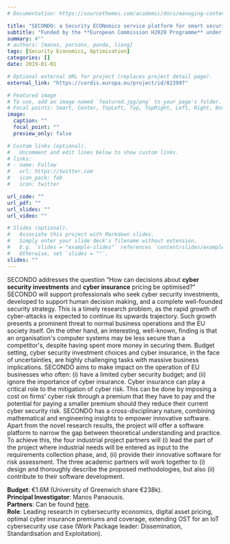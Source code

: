 ```yaml
---
# Documentation: https://sourcethemes.com/academic/docs/managing-content/

title: "SECONDO: a Security ECONomics service platform for smart security investments and cyber insurance pricing in the beyonD 2020 netwOrking era"
subtitle: "Funded by the **European Commission H2020 Programme** under **Grant agreement ID: 823997** (Jan 2019 - Dec 2022)"
summary: #""
# authors: [manos, parsons, panda, liang]
tags: [Security Economics, Optimisation]
categories: []
date: 2019-01-01

# Optional external URL for project (replaces project detail page).
external_link: "https://cordis.europa.eu/project/id/823997"

# Featured image
# To use, add an image named `featured.jpg/png` to your page's folder.
# Focal points: Smart, Center, TopLeft, Top, TopRight, Left, Right, BottomLeft, Bottom, BottomRight.
image:
  caption: ""
  focal_point: ""
  preview_only: false

# Custom links (optional).
#   Uncomment and edit lines below to show custom links.
# links:
# - name: Follow
#   url: https://twitter.com
#   icon_pack: fab
#   icon: twitter

url_code: ""
url_pdf: ""
url_slides: ""
url_video: ""

# Slides (optional).
#   Associate this project with Markdown slides.
#   Simply enter your slide deck's filename without extension.
#   E.g. `slides = "example-slides"` references `content/slides/example-slides.md`.
#   Otherwise, set `slides = ""`.
slides: ""
---
```

SECONDO addresses the question “How can decisions about **cyber security investments** and **cyber insurance** pricing be optimised?” SECONDO will support professionals who seek cyber security investments, developed to support human decision making, and a complete well-founded security strategy. This is a timely research problem, as the rapid growth of cyber-attacks is expected to continue its upwards trajectory. Such growth presents a prominent threat to normal business operations and the EU society itself. On the other hand, an interesting, well-known, finding is that an organisation's computer systems may be less secure than a competitor's, despite having spent more money in securing them. Budget setting, cyber security investment choices and cyber insurance, in the face of uncertainties, are highly challenging tasks with massive business implications. SECONDO aims to make impact on the operation of EU businesses who often: (i) have a limited cyber security budget; and (ii) ignore the importance of cyber insurance. Cyber insurance can play a critical role to the mitigation of cyber risk. This can be done by imposing a cost on firms' cyber risk through a premium that they have to pay and the potential for paying a smaller premium should they reduce their current cyber security risk. SECONDO has a cross-disciplinary nature, combining mathematical and engineering insights to empower innovative software. Apart from the novel research results, the project will offer a software platform to narrow the gap between theoretical understanding and practice. To achieve this, the four industrial project partners will (i) lead the part of the project where industrial needs will be entered as input to the requirements collection phase, and, (ii) provide their innovative software for risk assessment. The three academic partners will work together to (i) design and thoroughly describe the proposed methodologies, but also (ii) contribute to their software development.

**Budget**: €1.6M (University of Greenwich share €238k).\
**Principal Investigator**: Manos Panaousis.\
**Partners**: Can be found [here](https://cordis.europa.eu/project/id/823997).\
**Role**: Leading research in cybersecurity economics, digital asset pricing, optimal cyber insurance premiums and coverage, extending OST for an IoT cybersecurity use case (Work Package leader: Dissemination, Standardisation and Exploitation).
